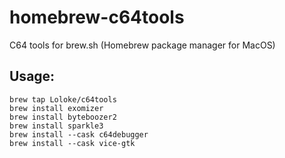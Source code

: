# homebrew-c64tools
C64 tools for brew.sh (Homebrew package manager for MacOS)

## Usage:
```
brew tap Loloke/c64tools
brew install exomizer
brew install byteboozer2
brew install sparkle3
brew install --cask c64debugger
brew install --cask vice-gtk
```
